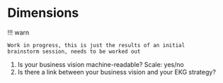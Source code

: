 # Dimensions

!!! warn

    Work in progress, this is just the results of an initial
    brainstorm session, needs to be worked out

1. Is your business vision machine-readable? Scale: yes/no
2. Is there a link between your business vision and your EKG strategy?
